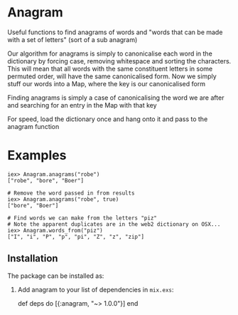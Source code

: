 # Anagram

Useful functions to find anagrams of words and
"words that can be made with a set of letters" (sort of a sub anagram)

Our algorithm for anagrams is simply to canonicalise each word in the dictionary
by forcing case, removing whitespace and sorting the characters. This will
mean that all words with the same constituent letters in some permuted order,
will have the same canonicalised form.  Now we simply stuff our words into a
Map, where the key is our canonicalised form

Finding anagrams is simply a case of canonicalising the word we are after
and searching for an entry in the Map with that key

For speed, load the dictionary once and hang onto it and pass to the anagram function

# Examples

    iex> Anagram.anagrams("robe")
    ["robe", "bore", "Boer"]

    # Remove the word passed in from results
    iex> Anagram.anagrams("robe", true)
    ["bore", "Boer"]

    # Find words we can make from the letters "piz"
    # Note the apparent duplicates are in the web2 dictionary on OSX...
    iex> Anagram.words_from("piz")
    ["I", "i", "P", "p", "pi", "Z", "z", "zip"]

## Installation

The package can be installed as:

  1. Add anagram to your list of dependencies in `mix.exs`:

        def deps do
          [{:anagram, "~> 1.0.0"}]
        end


